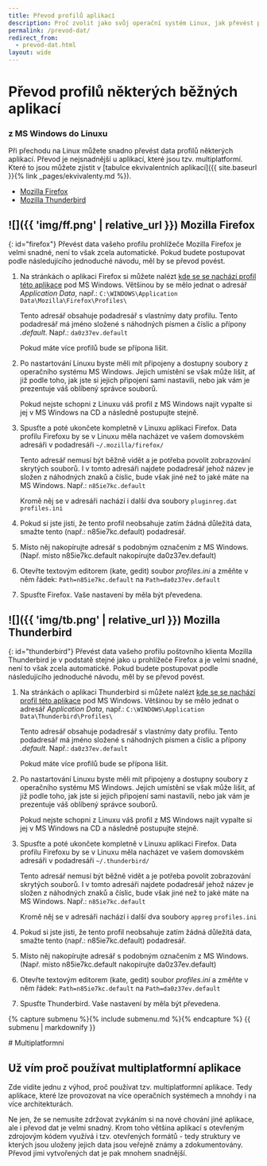 ```yaml
---
title: Převod profilů aplikací
description: Proč zvolit jako svůj operační systém Linux, jak převést profily některých běžných apliací.
permalink: /prevod-dat/
redirect_from:
  - prevod-dat.html
layout: wide
---
```

<div class="lcol" markdown="1">

# Převod profilů některých běžných aplikací

### z MS Windows do Linuxu

Při přechodu na Linux můžete snadno převést data profilů některých aplikací. Převod je nejsnadnější u aplikací, které jsou tzv. multiplatformí. Které to jsou můžete zjistit v [tabulce ekvivalentních aplikací]({{ site.baseurl }}{% link _pages/ekvivalenty.md %}).

- [Mozilla Firefox](#firefox)
- [Mozilla Thunderbird](#thunderbird)

## ![]({{ 'img/ff.png' | relative_url }}) Mozilla Firefox
{: id="firefox"}
Převést data vašeho profilu prohlížeče Mozilla Firefox je velmi snadné, není to však zcela automatické. Pokud budete postupovat podle následujícího jednoduché návodu, měl by se převod povést.

1. Na stránkách o aplikaci Firefox si můžete nalézt [kde se se nachází profil této aplikace](http://firefox.czilla.cz/otazky/#otazka-6) pod MS Windows. Většinou by se mělo jednat o adresář *Application Data*, např.: `C:\WINDOWS\Application Data\Mozilla\Firefox\Profiles\`

   Tento adresář obsahuje podadresář s vlastnímy daty profilu. Tento podadresář má jméno složené s náhodných písmen a číslic a přípony *.default*. Např.: `da0z37ev.default`

   Pokud máte více profilů bude se přípona lišit.

1. Po nastartování Linuxu byste měli mít připojeny a dostupny soubory z operačního systému MS Windows. Jejich umístění se však může lišit, ať již podle toho, jak jste si jejich připojení sami nastavili, nebo jak vám je prezentuje váš oblíbený správce souborů.

   Pokud nejste schopni z Linuxu váš profil z MS Windows najít vypalte si jej v MS Windows na CD a následně postupujte stejně.

1. Spusťte a poté ukončete kompletně v Linuxu aplikaci Firefox. Data profilu Firefoxu by se v Linuxu měla nacházet ve vašem domovském adresáři v podadresáři `~/.mozilla/firefox/`

   Tento adresář nemusí být běžně vidět a je potřeba povolit zobrazování skrytých souborů. I v tomto adresáři najdete podadresář jehož název je složen z náhodných znaků a číslic, bude však jiné než to jaké máte na MS Windows. Např.: `n85ie7kc.default`

   Kromě něj se v adresáři nachází i další dva soubory `pluginreg.dat` `profiles.ini`

1. Pokud si jste jisti, že tento profil neobsahuje zatím žádná důležitá data, smažte tento (např.: n85ie7kc.default) podadresář.

1. Místo něj nakopírujte adresář s podobným označením z MS Windows. (Např. místo n85ie7kc.default nakopírujte da0z37ev.default)

1. Otevřte textovým editorem (kate, gedit) soubor *profiles.ini* a změňte v něm řádek: `Path=n85ie7kc.default` na `Path=da0z37ev.default`

1. Spusťte Firefox. Vaše nastavení by měla být převedena.

## ![]({{ 'img/tb.png' | relative_url }}) Mozilla Thunderbird
{: id="thunderbird"}
Převést data vašeho profilu poštovního klienta Mozilla Thunderbird je v podstatě stejné jako u prohlížeče Firefox a je velmi snadné, není to však zcela automatické. Pokud budete postupovat podle následujícího jednoduché návodu, měl by se převod povést.

1. Na stránkách o aplikaci Thunderbird si můžete nalézt [kde se se nachází profil této aplikace](http://thunderbird.czilla.cz/otazky/#otazka-prechod-kde-jsou-ulozena-data) pod MS Windows. Většinou by se mělo jednat o adresář *Application Data*, např.: `C:\WINDOWS\Application Data\Thunderbird\Profiles\`

   Tento adresář obsahuje podadresář s vlastnímy daty profilu. Tento podadresář má jméno složené s náhodných písmen a číslic a přípony *.default*. Např.: `da0z37ev.default`

   Pokud máte více profilů bude se přípona lišit.

1. Po nastartování Linuxu byste měli mít připojeny a dostupny soubory z operačního systému MS Windows. Jejich umístění se však může lišit, ať již podle toho, jak jste si jejich připojení sami nastavili, nebo jak vám je prezentuje váš oblíbený správce souborů.

   Pokud nejste schopni z Linuxu váš profil z MS Windows najít vypalte si jej v MS Windows na CD a následně postupujte stejně.

1. Spusťte a poté ukončete kompletně v Linuxu aplikaci Firefox. Data profilu Firefoxu by se v Linuxu měla nacházet ve vašem domovském adresáři v podadresáři `~/.thunderbird/`

   Tento adresář nemusí být běžně vidět a je potřeba povolit zobrazování skrytých souborů. I v tomto adresáři najdete podadresář jehož název je složen z náhodných znaků a číslic, bude však jiné než to jaké máte na MS Windows. Např.: `n85ie7kc.default`

   Kromě něj se v adresáři nachází i další dva soubory `appreg` `profiles.ini`

1. Pokud si jste jisti, že tento profil neobsahuje zatím žádná důležitá data, smažte tento (např.: n85ie7kc.default) podadresář.

1. Místo něj nakopírujte adresář s podobným označením z MS Windows. (Např. místo n85ie7kc.default nakopírujte da0z37ev.default)

1. Otevřte textovým editorem (kate, gedit) soubor *profiles.ini* a změňte v něm řádek: `Path=n85ie7kc.default` na `Path=da0z37ev.default`

1. Spusťte Thunderbird. Vaše nastavení by měla být převedena.

</div>

<div class="rcol">

{% capture submenu %}{% include submenu.md %}{% endcapture %}
{{ submenu | markdownify }}

<div markdown="1">
# Multiplatformní

## Už vím proč používat multiplatformní aplikace

Zde vidíte jednu z výhod, proč používat tzv. multiplatformní aplikace. Tedy aplikace, které lze provozovat na více operačních systémech a mnohdy i na více architekturách.

Ne jen, že se nemusíte zdržovat zvykáním si na nové chování jiné aplikace, ale i převod dat je velmi snadný. Krom toho většina aplikací s otevřeným zdrojovým kódem využívá i tzv. otevřených formátů - tedy struktury ve kterých jsou uloženy jejich data jsou veřejně známy a zdokumentovány. Převod jimi vytvořených dat je pak mnohem snadnější.
</div>

</div>
